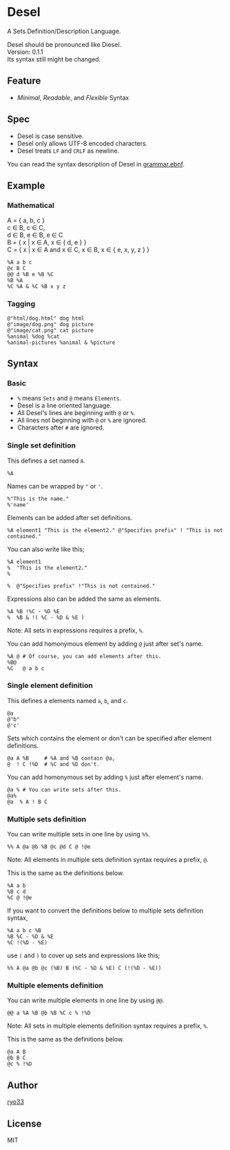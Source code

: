# Desel
A Sets Definition/Description Language.  
  
Desel should be pronounced like Diesel.  
Version: 0.1.1  
Its syntax still might be changed.  

## Feature
* *Minimal*, *Readable*, and *Flexible* Syntax

## Spec
* Desel is case sensitive.
* Desel only allows UTF-8 encoded characters.
* Desel treats `LF` and `CRLF` as newline.
  
You can read the syntax description of Desel in [grammar.ebnf](grammar.ebnf).  

## Example

### Mathematical
A = { a, b, c }  
c ∈ B, c ∈ C,  
d ∈ B, e ∈ B, e ∈ C  
B = { x | x ∈ A, x ∈ { d, e } }  
C = { x | x ∈ A and x ∈ C, x ∈ B, x ∈ { e, x, y, z } }  
```desel
%A a b c
@c B C
@@ d %B e %B %C
%B %A
%C %A & %C %B x y z
```

### Tagging
```desel
@"html/dog.html" dog html
@"image/dog.png" dog picture
@"image/cat.png" cat picture
%animal %dog %cat
%animal-pictures %animal & %picture
```

## Syntax

### Basic
* `%` means `Sets` and `@` means `Elements`.
* Desel is a line oriented language.
* All Desel's lines are beginning with `@` or `%`.
* All lines not beginning with `@` or `%` are ignored.
* Characters after `#` are ignored.

### Single set definition
This defines a set named `A`.  
```desel
%A
```
Names can be wrapped by `"` or `'`.  
```desel
%"This is the name."
%'name'
```
Elements can be added after set definitions.  
```desel
%A element1 "This is the element2." @"Specifies prefix" ! "This is not contained."
```
You can also write like this;  
```desel
%A element1
%  "This is the element2."
%

%  @"Specifies prefix" !"This is not contained."
```
Expressions also can be added the same as elements.  
```desel
%A %B !%C - %D %E
%  %B & !( %C - %D & %E )
```
Note: All sets in expressions requires a prefix, `%`.  
  
You can add homonymous element by adding `@` just after set's name.  
```desel
%A @ # Of course, you can add elements after this.
%B@
%C   @ a b c
```

### Single element definition
This defines a elements named `a`, `b`, and `c`.  
```desel
@a
@"b"
@'c'
```
Sets which contains the element or don't can be specified after element definitions.  
```desel
@a A %B     # %A and %B contain @a,
@  ! C !%D  # %C and %D don't.
```
You can add homonymous set by adding `%` just after element's name.  
```desel
@a % # You can write sets after this.
@a%
@a  % A ! B C
```

### Multiple sets definition
You can write multiple sets in one line by using `%%`.  
```desel
%% A @a @b %B @c @d C @ !@e
```
Note: All elements in multiple sets definition syntax requires a prefix, `@`.  
  
This is the same as the definitions below.  
```desel
%A a b
%B c d
%C @ !@e
```
If you want to convert the definitions below to multiple sets definition syntax,  
```desel
%A a b c %B
%B %C - %D & %E
%C !(%D - %E)
```
use `(` and `)` to cover up sets and expressions like this;  
```desel
%% A @a @b @c (%B) B (%C - %D & %E) C (!(%D - %E))
```

### Multiple elements definition
You can write multiple elements in one line by using `@@`.  
```desel
@@ a %A %B @b %B %C c % !%D
```
Note: All sets in multiple elements definition syntax requires a prefix, `%`.  
  
This is the same as the definitions below.  
```desel
@a A B
@b B C
@c % !%D
```

## Author
[ryo33](https://github.com/ryo33)

## License
MIT

